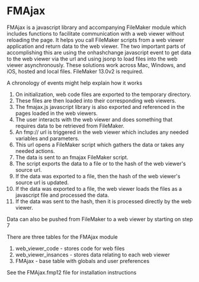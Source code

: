 # FMAjax

FMAjax is a javascript library and accompanying FileMaker module which includes functions to facilitate communication with a web viewer without reloading the page.  It helps you call FileMaker scripts from a web viewer application and return data to the web viewer.  The two important parts of accomplishing this are using the onhashchange javascript event to get data to the web viewer via the url and using jsonp to load files into the web viewer asynchronously.  These solutions work across Mac, Windows, and iOS, hosted and local files.  FileMaker 13.0v2 is required.

A chronology of events might help explain how it works
<ol>
<li>On initialization, web code files are exported to the temporary directory.</li>
<li>These files are then loaded into their corresponding web viewers.</li>
<li>The fmajax.js javascript library is also exported and referenced in the pages loaded in the web viewers.</li>
<li>The user interacts with the web viewer and does something that requires data to be retrieved from FileMaker.</li>
<li>An fmp:// url is triggered in the web viewer which includes any needed variables and parameters.</li>
<li>This url opens a FileMaker script which gathers the data or takes any needed actions.</li>
<li>The data is sent to an fmajax FileMaker script.</li>
<li>The script exports the data to a file or to the hash of the web viewer's source url.</li>
<li>If the data was exported to a file, then the hash of the web viewer's source url is updated.</li>
<li>If the data was exported to a file, the web viewer loads the files as a javascript file and processed the data.</li>
<li>If the data was sent to the hash, then it is processed directly by the web viewer.</li>
</ol>

Data can also be pushed from FileMaker to a web viewer by starting on step 7

There are three tables for the FMAjax module
<ol>
<li>web_viewer_code - stores code for web files</li>
<li>web_viewer_insances - stores data relating to each web viewer</li>
<li>FMAjax - base table with globals and user preferences</li>
</ol>

See the FMAjax.fmp12 file for installation instructions